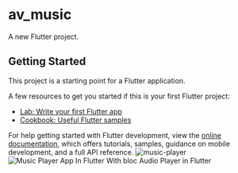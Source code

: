 # av_music

A new Flutter project.

## Getting Started

This project is a starting point for a Flutter application.

A few resources to get you started if this is your first Flutter project:

- [Lab: Write your first Flutter app](https://docs.flutter.dev/get-started/codelab)
- [Cookbook: Useful Flutter samples](https://docs.flutter.dev/cookbook)

For help getting started with Flutter development, view the
[online documentation](https://docs.flutter.dev/), which offers tutorials,
samples, guidance on mobile development, and a full API reference.
![music-player](https://github.com/user-attachments/assets/2036824a-be02-48e2-a021-97a3b90eaff7)
![Music Player App In Flutter With bloc Audio Player in Flutter](https://github.com/user-attachments/assets/cb2ff75d-0548-45c0-a456-e06619e791aa)
